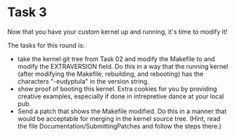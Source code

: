 # Task 3

Now that you have your custom kernel up and running, it's time to modify
it!

The tasks for this round is:
  - take the kernel git tree from Task 02 and modify the Makefile to
    and modify the EXTRAVERSION field.  Do this in a way that the
    running kernel (after modifying the Makefile, rebuilding, and
    rebooting) has the characters "-eudyptula" in the version string.
  - show proof of booting this kernel.  Extra cookies for you by
    providing creative examples, especially if done in intrepretive
    dance at your local pub.
  - Send a patch that shows the Makefile modified.  Do this in a manner
    that would be acceptable for merging in the kernel source tree.
    (Hint, read the file Documentation/SubmittingPatches and follow the
    steps there.)
